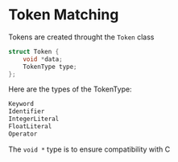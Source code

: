 # Token Matching

Tokens are created throught the `Token` class

```cpp
struct Token {
    void *data;
    TokenType type;
};
```

Here are the types of the TokenType:

```cpp
Keyword
Identifier
IntegerLiteral
FloatLiteral
Operator
```


The `void *` type is to ensure compatibility with C


